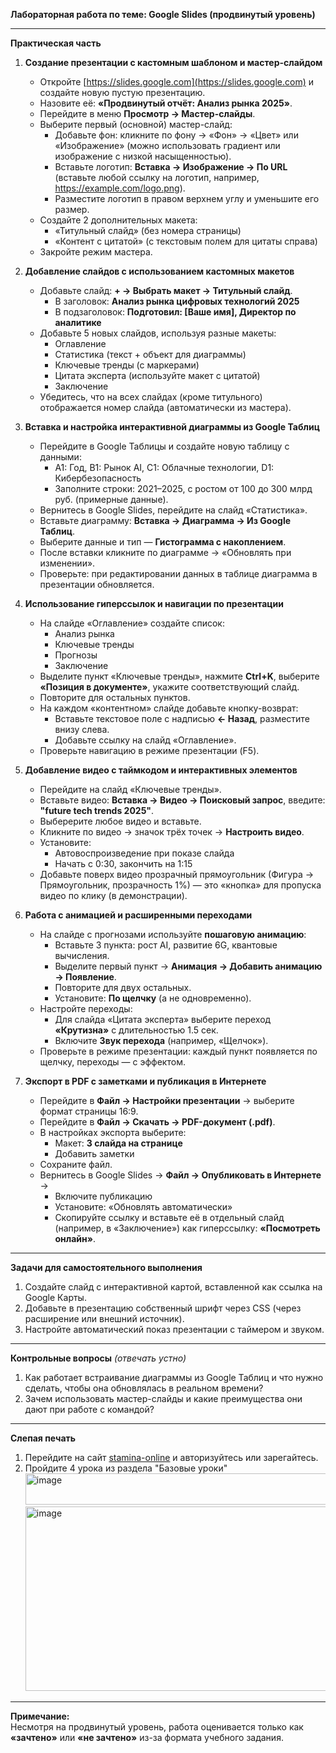 **Лабораторная работа по теме: Google Slides (продвинутый уровень)**

---

**Практическая часть**

1. **Создание презентации с кастомным шаблоном и мастер-слайдом**  
   - Откройте [https://slides.google.com](https://slides.google.com) и создайте новую пустую презентацию.  
   - Назовите её: **«Продвинутый отчёт: Анализ рынка 2025»**.  
   - Перейдите в меню **Просмотр → Мастер-слайды**.  
   - Выберите первый (основной) мастер-слайд:  
     - Добавьте фон: кликните по фону → «Фон» → «Цвет» или «Изображение» (можно использовать градиент или изображение с низкой насыщенностью).  
     - Вставьте логотип: **Вставка → Изображение → По URL** (вставьте любой ссылку на логотип, например, https://example.com/logo.png).  
     - Разместите логотип в правом верхнем углу и уменьшите его размер.  
   - Создайте 2 дополнительных макета:  
     - «Титульный слайд» (без номера страницы)  
     - «Контент с цитатой» (с текстовым полем для цитаты справа)  
   - Закройте режим мастера.

2. **Добавление слайдов с использованием кастомных макетов**  
   - Добавьте слайд: **+ → Выбрать макет → Титульный слайд**.  
     - В заголовок: **Анализ рынка цифровых технологий 2025**  
     - В подзаголовок: **Подготовил: [Ваше имя], Директор по аналитике**  
   - Добавьте 5 новых слайдов, используя разные макеты:  
     - Оглавление  
     - Статистика (текст + объект для диаграммы)  
     - Ключевые тренды (с маркерами)  
     - Цитата эксперта (используйте макет с цитатой)  
     - Заключение  
   - Убедитесь, что на всех слайдах (кроме титульного) отображается номер слайда (автоматически из мастера).

3. **Вставка и настройка интерактивной диаграммы из Google Таблиц**  
   - Перейдите в Google Таблицы и создайте новую таблицу с данными:  
     - A1: Год, B1: Рынок AI, C1: Облачные технологии, D1: Кибербезопасность  
     - Заполните строки: 2021–2025, с ростом от 100 до 300 млрд руб. (примерные данные).  
   - Вернитесь в Google Slides, перейдите на слайд «Статистика».  
   - Вставьте диаграмму: **Вставка → Диаграмма → Из Google Таблиц**.  
   - Выберите данные и тип — **Гистограмма с накоплением**.  
   - После вставки кликните по диаграмме → «Обновлять при изменении».  
   - Проверьте: при редактировании данных в таблице диаграмма в презентации обновляется.

4. **Использование гиперссылок и навигации по презентации**  
   - На слайде «Оглавление» создайте список:  
     - Анализ рынка  
     - Ключевые тренды  
     - Прогнозы  
     - Заключение  
   - Выделите пункт «Ключевые тренды», нажмите **Ctrl+K**, выберите **«Позиция в документе»**, укажите соответствующий слайд.  
   - Повторите для остальных пунктов.  
   - На каждом «контентном» слайде добавьте кнопку-возврат:  
     - Вставьте текстовое поле с надписью **← Назад**, разместите внизу слева.  
     - Добавьте ссылку на слайд «Оглавление».  
   - Проверьте навигацию в режиме презентации (F5).

5. **Добавление видео с таймкодом и интерактивных элементов**  
   - Перейдите на слайд «Ключевые тренды».  
   - Вставьте видео: **Вставка → Видео → Поисковый запрос**, введите: **"future tech trends 2025"**.  
   - Выберерите любое видео и вставьте.  
   - Кликните по видео → значок трёх точек → **Настроить видео**.  
   - Установите:  
     - Автовоспроизведение при показе слайда  
     - Начать с 0:30, закончить на 1:15  
   - Добавьте поверх видео прозрачный прямоугольник (Фигура → Прямоугольник, прозрачность 1%) — это «кнопка» для пропуска видео по клику (в демонстрации).

6. **Работа с анимацией и расширенными переходами**  
   - На слайде с прогнозами используйте **пошаговую анимацию**:  
     - Вставьте 3 пункта: рост AI, развитие 6G, квантовые вычисления.  
     - Выделите первый пункт → **Анимация → Добавить анимацию → Появление**.  
     - Повторите для двух остальных.  
     - Установите: **По щелчку** (а не одновременно).  
   - Настройте переходы:  
     - Для слайда «Цитата эксперта» выберите переход **«Крутизна»** с длительностью 1.5 сек.  
     - Включите **Звук перехода** (например, «Щелчок»).  
   - Проверьте в режиме презентации: каждый пункт появляется по щелчку, переходы — с эффектом.

7. **Экспорт в PDF с заметками и публикация в Интернете**  
   - Перейдите в **Файл → Настройки презентации** → выберите формат страницы 16:9.  
   - Перейдите в **Файл → Скачать → PDF-документ (.pdf)**.  
   - В настройках экспорта выберите:  
     - Макет: **3 слайда на странице**  
     - Добавить заметки  
   - Сохраните файл.  
   - Вернитесь в Google Slides → **Файл → Опубликовать в Интернете** →  
     - Включите публикацию  
     - Установите: «Обновлять автоматически»  
     - Скопируйте ссылку и вставьте её в отдельный слайд (например, в «Заключение») как гиперссылку: **«Посмотреть онлайн»**.

---

**Задачи для самостоятельного выполнения**

1. Создайте слайд с интерактивной картой, вставленной как ссылка на Google Карты.  
2. Добавьте в презентацию собственный шрифт через CSS (через расширение или внешний источник).  
3. Настройте автоматический показ презентации с таймером и звуком.

---

**Контрольные вопросы** *(отвечать устно)*

1. Как работает встраивание диаграммы из Google Таблиц и что нужно сделать, чтобы она обновлялась в реальном времени?  
2. Зачем использовать мастер-слайды и какие преимущества они дают при работе с командой?

---

**Слепая печать**  
1. Перейдите на сайт [stamina-online](https://stamina-online.com/ru/lessons/ru) и авторизуйтесь или зарегайтесь.
2. Пройдите 4 урока из раздела "Базовые уроки"<img width="828" height="50" alt="image" src="https://github.com/user-attachments/assets/ea4f72dc-46ba-4413-b341-7ec432922933" /><img width="826" height="295" alt="image" src="https://github.com/user-attachments/assets/e2b283eb-cef7-4478-a1ff-2327d3f40984" />



---

**Примечание:**  
Несмотря на продвинутый уровень, работа оценивается только как **«зачтено»** или **«не зачтено»** из-за формата учебного задания.
